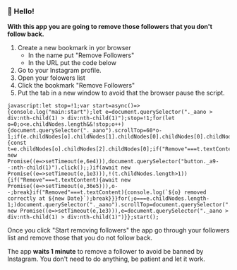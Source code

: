 
### 💖 Hello!

<p><b>With this app you are going to remove those followers that you don't follow back.</b></p>

<ol>
    <li>
      Create a new bookmark in yor browser
      <ul>
        <li>In the name put "Remove Followers"</li>
        <li>In the URL put the code below</li>
      </ul>
    </li>
    <li>Go to your Instagram profile.</li>
    <li>Open your folowers list</li>
    <li>Click the bookmark "Remove Followers"</li>
    <li>Put the tab in a new window to avoid that the browser pause the script.</li>
</ol>


````
javascript:let stop=!1;var start=async()=>{console.log("main:start");let e=document.querySelector("._aano > div:nth-child(1) > div:nth-child(1)");stop=!1;for(let o=0;o<e.childNodes.length&&!stop;o++){document.querySelector("._aano").scrollTop=60*o-1;if(e.childNodes[o].childNodes[1].childNodes[0].childNodes[0].childNodes[0].childNodes[2]){const t=e.childNodes[o].childNodes[2].childNodes[0];if("Remove"===t.textContent)for(t.click(),await new Promise((e=>setTimeout(e,6e4))),document.querySelector("button._a9--:nth-child(1)").click();;)if(await new Promise((e=>setTimeout(e,1e3))),!(t.childNodes.length>1)){if("Remove"===t.textContent){await new Promise((e=>setTimeout(e,36e5))),o--;break}if("Removed"===t.textContent){console.log(`${o} removed correctly at ${new Date}`);break}}}for(;o===e.childNodes.length-1;)document.querySelector("._aano").scrollTop=document.querySelector("._aano").scrollHeight,await new Promise((e=>setTimeout(e,1e3))),e=document.querySelector("._aano > div:nth-child(1) > div:nth-child(1)")}};start();
````

<p>
    Once you click "Start removing followers" the app 
    go through your followers list and remove those that you do not follow back.
</p>
<p>
    The app <b>waits 1 minute</b> to remove a follower to  
    avoid be banned by Instagram. You don't need to do anything,
    be patient and let it work.
</p>
